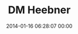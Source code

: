 ---
title: "DM Heebner"
date: 2014-01-16 06:28:07 00:00
permalink: /oxfordhaus
twitter: "oxfordhaus"
likes: [2165,2137,2146,1659,2054,1920,2181,1866,2183,2184,2199,2198,2201]
id: 2179
gravatar: "http://www.gravatar.com/avatar/d1ade70920a6bed16e834de62522c7ea"
---